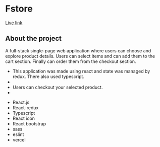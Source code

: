 # Fstore

[Live link](https://ecommercestore-alpha.vercel.app).

## About the project

A full-stack single-page web application where users can choose and explore product details. Users can select items and can add them to the cart section. Finally can order them from the checkout section.

<ul>
    <li>This application was made using react and state was managed by redux. There also used typescript.<li>
    <li>Users can checkout your selected product.<li>
</ul>

<ul>
    <li>React.js</li>
    <li>React-redux</li>
    <li>Typescript</li>
    <li>React icon</li>
    <li>React bootstrap</li>
    <li>sass</li>
    <li>eslint</li>
    <li>vercel</li>
</ul>

